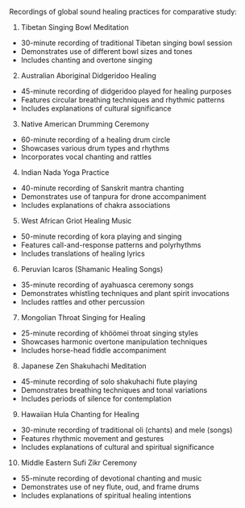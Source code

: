 Recordings of global sound healing practices for comparative study:

1. Tibetan Singing Bowl Meditation
- 30-minute recording of traditional Tibetan singing bowl session
- Demonstrates use of different bowl sizes and tones
- Includes chanting and overtone singing

2. Australian Aboriginal Didgeridoo Healing
- 45-minute recording of didgeridoo played for healing purposes
- Features circular breathing techniques and rhythmic patterns
- Includes explanations of cultural significance

3. Native American Drumming Ceremony 
- 60-minute recording of a healing drum circle
- Showcases various drum types and rhythms
- Incorporates vocal chanting and rattles

4. Indian Nada Yoga Practice
- 40-minute recording of Sanskrit mantra chanting
- Demonstrates use of tanpura for drone accompaniment
- Includes explanations of chakra associations

5. West African Griot Healing Music
- 50-minute recording of kora playing and singing
- Features call-and-response patterns and polyrhythms
- Includes translations of healing lyrics

6. Peruvian Icaros (Shamanic Healing Songs)
- 35-minute recording of ayahuasca ceremony songs
- Demonstrates whistling techniques and plant spirit invocations
- Includes rattles and other percussion

7. Mongolian Throat Singing for Healing
- 25-minute recording of khöömei throat singing styles
- Showcases harmonic overtone manipulation techniques
- Includes horse-head fiddle accompaniment

8. Japanese Zen Shakuhachi Meditation
- 45-minute recording of solo shakuhachi flute playing
- Demonstrates breathing techniques and tonal variations
- Includes periods of silence for contemplation

9. Hawaiian Hula Chanting for Healing
- 30-minute recording of traditional oli (chants) and mele (songs)
- Features rhythmic movement and gestures
- Includes explanations of cultural and spiritual significance

10. Middle Eastern Sufi Zikr Ceremony
- 55-minute recording of devotional chanting and music
- Demonstrates use of ney flute, oud, and frame drums
- Includes explanations of spiritual healing intentions